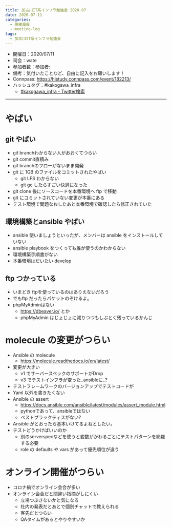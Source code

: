 ```yaml
---
title: 加古川IT系インフラ勉強会 2020.07
date: 2020-07-11
categories:
  - 開催履歴
  - meeting-log
tags:
  - 加古川IT系インフラ勉強会
---
```


* 開催日：2020/07/11
* 司会：wate
* 参加者数：参加者: 
* 備考：気付いたことなど、自由に記入をお願いします！
* Connpass: https://histudy.connpass.com/event/182213/
* ハッシュタグ：#kakogawa_infra
    * [#kakogawa_infra - Twitter検索](https://twitter.com/search?q=%23kakogawa_infra&src=typd)

---

# やばい

## git やばい

- git branchわからない人がおおくてつらい
- git commit直積み
- git branchのフローがないまま開発
- git に 1GB のファイルをコミットされたやばい
    - git LFS わからない
    - git gc したらすごい快適になった
- git clone 後にソースコードを本番環境へ ftp で移動
- git にコミットされていない変更が本番にある
- テスト環境で問題なおしたあと本番環境で確認したら修正されていた

## 環境構築とansible やばい

- ansible 使いましょうといったが、メンバーは ansible をインストールしていない
- ansible playbook をつくっても誰が使うのかわからない
- 環境構築手順書がない
- 本番環境はだいたい develop

## ftp つかっている

- いまどき ftpを使っているのはありえないだろう
- でもftp だったらパケットのぞけるよ。
- phpMyAdminはない
    - https://dbeaver.io/ とか
    - phpMyAdmin はじょじょに減りつつもしぶとく残っているかんじ

# molecule の変更がつらい

- Ansible の molecule
    - https://molecule.readthedocs.io/en/latest/
- 変更が大きい
    - v1 でサーバースペックのサポートがDrop
    - v3 でテストインフラが変った..ansibleに..?
- テストフレームワークのバージョンアップでテストコードが
- Yaml 以外を書きたくない
- Ansible の assert 
    - https://docs.ansible.com/ansible/latest/modules/assert_module.html
    - pythonであって、ansibleではない
    - ベストプラックティスがない?
- Ansible がとおったら基本いけてるよねとしたい。
- テストどうかけばいいのか
    - 別のserverspecなどを使うと変数がかわるごとにテストパターンを網羅する必要
    - role の defaults や vars があって優先順位が違う

# オンライン開催がつらい

- コロナ禍でオンライン会合が多い
- オンライン会合だと間違い指摘がしにくい
    - 立場つぶさないかと気になる
    - 社内の発表だとあとで個別チャットで教えられる
    - 客先だとつらい
    - QAタイムがあるとやりやすいか

